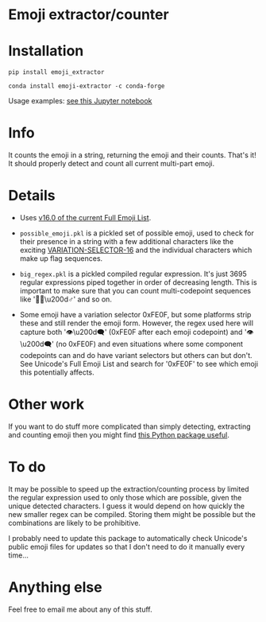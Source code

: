 # Emoji extractor/counter

# Installation

```pip install emoji_extractor```

```conda install emoji-extractor -c conda-forge```

Usage examples: [see this Jupyter notebook](https://github.com/alexanderrobertson/emoji-extractor/blob/master/notebooks/examples.ipynb)

# Info

It counts the emoji in a string, returning the emoji and their counts. That's it! It should properly detect and count all current multi-part emoji.

# Details

* Uses [v16.0 of the current Full Emoji List](https://unicode.org/emoji/charts-16.0/full-emoji-list.html).

* `possible_emoji.pkl` is a pickled set of possible emoji, used to check for their presence in a string with a few additional characters like the exciting [VARIATION-SELECTOR-16](https://emojipedia.org/variation-selector-16/) and the individual characters which make up flag sequences.

* `big_regex.pkl` is a pickled compiled regular expression. It's just 3695 regular expressions piped together in order of decreasing length. This is important to make sure that you can count multi-codepoint sequences like '💁🏽\u200d♂️' and so on.

* Some emoji have a variation selector 0xFE0F, but some platforms strip these and still render the emoji form. However, the regex used here will capture both '👁️\u200d🗨️' (0xFE0F after each emoji codepoint) and '👁\u200d🗨' (no 0xFE0F) and even situations where some component codepoints can and do have variant selectors but others can but don't. See Unicode's Full Emoji List and search for '0xFE0F' to see which emoji this potentially affects.

# Other work

If you want to do stuff more complicated than simply detecting, extracting and counting emoji then you might find [this Python package useful](https://github.com/carpedm20/emoji/).

# To do

It may be possible to speed up the extraction/counting process by limited the regular expression used to only those which are possible, given the unique detected characters. I guess it would depend on how quickly the new smaller regex can be compiled. Storing them might be possible but the combinations are likely to be prohibitive.

I probably need to update this package to automatically check Unicode's public emoji files for updates so that I don't need to do it manually every time...

# Anything else

Feel free to email me about any of this stuff.

